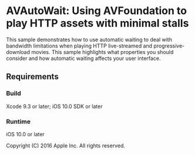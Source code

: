 # AVAutoWait: Using AVFoundation to play HTTP assets with minimal stalls

This sample demonstrates how to use automatic waiting to deal with bandwidth limitations when playing HTTP live-streamed and progressive-download movies. This sample highlights what properties you should consider and how automatic waiting affects your user interface.

## Requirements

### Build

Xcode 9.3 or later; iOS 10.0 SDK or later

### Runtime

iOS 10.0 or later

Copyright (C) 2016 Apple Inc. All rights reserved.
